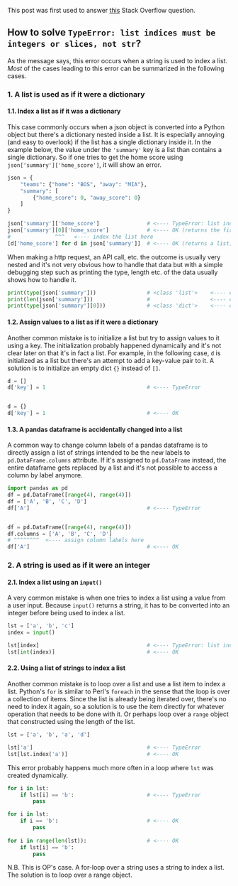 This post was first used to answer [this](https://stackoverflow.com/q/32554527/19123103) Stack Overflow question.

## How to solve `TypeError: list indices must be integers or slices, not str`?

As the message says, this error occurs when a string is used to index a list. _Most_ of the cases leading to this error can be summarized in the following cases.

### 1. A list is used as if it were a dictionary

#### 1.1. Index a list as if it was a dictionary

This case commonly occurs when a json object is converted into a Python object but there's a dictionary nested inside a list. It is especially annoying (and easy to overlook) if the list has a single dictionary inside it. In the example below, the value under the `'summary'` key is a list than contains a single dictionary. So if one tries to get the home score using `json['summary']['home_score']`, it will show an error. 

```python
json = {
    "teams": {"home": "BOS", "away": "MIA"},
    "summary": [
        {"home_score": 0, "away_score": 0}
    ]
}

json['summary']['home_score']               # <---- TypeError: list indices must be integers or slices, not str
json['summary'][0]['home_score']            # <---- OK (returns the first item)
#              ^^^   <---- index the list here
[d['home_score'] for d in json['summary']]  # <---- OK (returns a list)
```

When making a http request, an API call, etc. the outcome is usually very nested and it's not very obvious how to handle that data but with a simple debugging step such as printing the type, length etc. of the data usually shows how to handle it.

```python
print(type(json['summary']))                # <class 'list'>    <---- check the data type
print(len(json['summary']))                 #                   <---- check length of data
print(type(json['summary'][0]))             # <class 'dict'>    <---- check type of item
```

#### 1.2. Assign values to a list as if it were a dictionary

Another common mistake is to initialize a list but try to assign values to it using a key. The initialization probably happened dynamically and it's not clear later on that it's in fact a list. For example, in the following case, `d` is initialized as a list but there's an attempt to add a key-value pair to it. A solution is to initialize an empty dict `{}` instead of `[]`.

```python
d = []
d['key'] = 1                                # <---- TypeError


d = {}
d['key'] = 1                                # <---- OK
```

#### 1.3. A pandas dataframe is accidentally changed into a list

A common way to change column labels of a pandas dataframe is to directly assign a list of strings intended to be the new labels to `pd.DataFrame.columns` attribute. If it's assigned to `pd.DataFrame` instead, the entire dataframe gets replaced by a list and it's not possible to access a column by label anymore.

```python
import pandas as pd
df = pd.DataFrame([range(4), range(4)])
df = ['A', 'B', 'C', 'D']
df['A']                                     # <---- TypeError


df = pd.DataFrame([range(4), range(4)])
df.columns = ['A', 'B', 'C', 'D']
# ^^^^^^^^  <---- assign column labels here
df['A']                                     # <---- OK
```


### 2. A string is used as if it were an integer

#### 2.1. Index a list using an `input()`

A very common mistake is when one tries to index a list using a value from a user input. Because `input()` returns a string, it has to be converted into an integer before being used to index a list.
   
```python
lst = ['a', 'b', 'c']
index = input()

lst[index]                                  # <---- TypeError: list indices must be integers or slices, not str
lst[int(index)]                             # <---- OK
```

#### 2.2. Using a list of strings to index a list

Another common mistake is to loop over a list and use a list item to index a list. Python's `for` is similar to Perl's `foreach` in the sense that the loop is over a collection of items. Since the list is already being iterated over, there's no need to index it again, so a solution is to use the item directly for whatever operation that needs to be done with it. Or perhaps loop over a `range` object that constructed using the length of the list.

```python
lst = ['a', 'b', 'a', 'd']

lst['a']                                    # <---- TypeError
lst[lst.index('a')]                         # <---- OK
```

This error probably happens much more often in a loop where `lst` was created dynamically.
```python
for i in lst:
    if lst[i] == 'b':                       # <---- TypeError
        pass

for i in lst:
    if i == 'b':                            # <---- OK
        pass
    
for i in range(len(lst)):                   # <---- OK
    if lst[i] == 'b':
        pass
```
N.B. This is OP's case. A for-loop over a string uses a string to index a list. The solution is to loop over a range object.